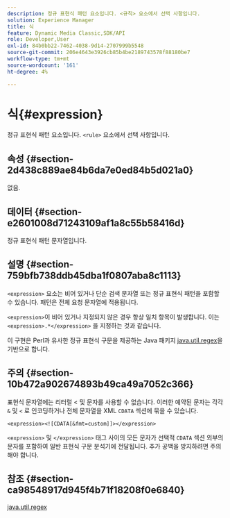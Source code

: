```yaml
---
description: 정규 표현식 패턴 요소입니다. <규칙> 요소에서 선택 사항입니다.
solution: Experience Manager
title: 식
feature: Dynamic Media Classic,SDK/API
role: Developer,User
exl-id: 84b0bb22-7462-4038-9d14-2707999b5548
source-git-commit: 206e4643e3926cb85b4be2189743578f88180be7
workflow-type: tm+mt
source-wordcount: '161'
ht-degree: 4%

---
```


# 식{#expression}

정규 표현식 패턴 요소입니다. `<rule>` 요소에서 선택 사항입니다.

## 속성 {#section-2d438c889ae84b6da7e0ed84b5d021a0}

없음.

## 데이터 {#section-e2601008d71243109af1a8c55b58416d}

정규 표현식 패턴 문자열입니다.

## 설명 {#section-759bfb738ddb45dba1f0807aba8c1113}

`<expression>` 요소는 비어 있거나 단순 검색 문자열 또는 정규 표현식 패턴을 포함할 수 있습니다. 패턴은 전체 요청 문자열에 적용됩니다.

`<expression>`이 비어 있거나 지정되지 않은 경우 항상 일치 항목이 발생합니다. 이는 `<expression>.*</expression>` 을 지정하는 것과 같습니다.

이 구현은 Perl과 유사한 정규 표현식 구문을 제공하는 Java 패키지 [java.util.regex](https://www2.cs.duke.edu/csed/java/jdk1.4.2/docs/api/)을 기반으로 합니다.

## 주의 {#section-10b472a902674893b49ca49a7052c366}

표현식 문자열에는 리터럴 &lt; 및 문자를 사용할 수 없습니다. 이러한 예약된 문자는 각각 `&` 및 `<` 로 인코딩하거나 전체 문자열을 XML `CDATA` 섹션에 묶을 수 있습니다.

`<expression><![CDATA[&fmt=custom]]></expression>`

`<expression>` 및 `</expression>` 태그 사이의 모든 문자가 선택적 `CDATA` 섹션 외부의 문자를 포함하여 일반 표현식 구문 분석기에 전달됩니다. 추가 공백을 방지하려면 주의해야 합니다.

## 참조 {#section-ca98548917d945f4b71f18208f0e6840}

[java.util.regex](https://www2.cs.duke.edu/csed/java/jdk1.4.2/docs/api/)
